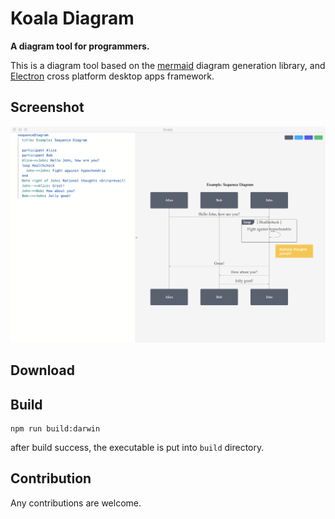 # Koala Diagram

**A diagram tool for programmers.**

This is a diagram tool based on the [mermaid](https://github.com/mermaid-js/mermaid) diagram generation library, and [Electron](https://www.electronjs.org/) cross platform desktop apps framework.

## Screenshot

![](./docs/screenshot.png)

## Download

## Build

```shell
npm run build:darwin
```

after build success, the executable is put into `build` directory.

## Contribution

Any contributions are welcome.
